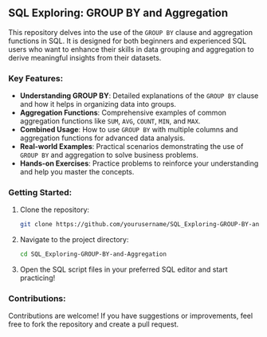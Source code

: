 ## SQL Exploring: GROUP BY and Aggregation

This repository delves into the use of the `GROUP BY` clause and aggregation functions in SQL. It is designed for both beginners and experienced SQL users who want to enhance their skills in data grouping and aggregation to derive meaningful insights from their datasets.

### Key Features:
- **Understanding GROUP BY**: Detailed explanations of the `GROUP BY` clause and how it helps in organizing data into groups.
- **Aggregation Functions**: Comprehensive examples of common aggregation functions like `SUM`, `AVG`, `COUNT`, `MIN`, and `MAX`.
- **Combined Usage**: How to use `GROUP BY` with multiple columns and aggregation functions for advanced data analysis.
- **Real-world Examples**: Practical scenarios demonstrating the use of `GROUP BY` and aggregation to solve business problems.
- **Hands-on Exercises**: Practice problems to reinforce your understanding and help you master the concepts.

### Getting Started:
1. Clone the repository:
   ```bash
   git clone https://github.com/yourusername/SQL_Exploring-GROUP-BY-and-Aggregation.git
   ```
2. Navigate to the project directory:
   ```bash
   cd SQL_Exploring-GROUP-BY-and-Aggregation
   ```
3. Open the SQL script files in your preferred SQL editor and start practicing!

### Contributions:
Contributions are welcome! If you have suggestions or improvements, feel free to fork the repository and create a pull request.
